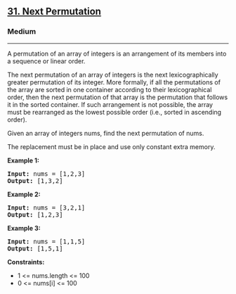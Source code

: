 <h2><a href="https://leetcode.com/problems/next-permutation">31. Next Permutation</a></h2>
<h3>Medium</h3>
<hr>
<p>A permutation of an array of integers is an arrangement of its members into a sequence or linear order.</p>
<p>The next permutation of an array of integers is the next lexicographically greater permutation of its integer. More formally, if all the permutations of the array are sorted in one container according to their lexicographical order, then the next permutation of that array is the permutation that follows it in the sorted container. If such arrangement is not possible, the array must be rearranged as the lowest possible order (i.e., sorted in ascending order).</p>
<p>Given an array of integers nums, find the next permutation of nums.</p>
<p>The replacement must be in place and use only constant extra memory.</p>
<p><strong>Example 1:</strong></p>
<pre>
<strong>Input:</strong> nums = [1,2,3]
<strong>Output:</strong> [1,3,2]
</pre>
<p><strong>Example 2:</strong></p>
<pre>
<strong>Input:</strong> nums = [3,2,1]
<strong>Output:</strong> [1,2,3]
</pre>
<p><strong>Example 3:</strong></p>
<pre>
<strong>Input:</strong> nums = [1,1,5]
<strong>Output:</strong> [1,5,1]
</pre>
<p><strong>Constraints:</strong></p>
<ul>
<li>1 <= nums.length <= 100</li>
<li>0 <= nums[i] <= 100</li>
</ul>
